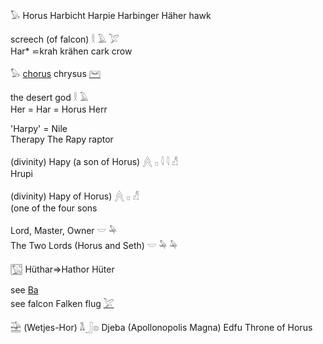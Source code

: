 𓅃 Horus Harbicht Harpie Harbinger Häher hawk  

   screech (of falcon)   𓎛  𓄿  𓅯  
Har* ⋍krah krähen cark crow  

𓅃 [chorus](Musen) chrysus [𓋞](𓋞)  

   the desert god   𓎛  𓄿  
Her = Har = Horus Herr  

  'Harpy' = Nile  
Therapy The Rapy raptor  


   (divinity) Hapy (a son of Horus)   𓐑  𓊪  𓇋  𓇋  𓀭  
Hrupi  


   (divinity) Hapy of Horus)   𓐑  𓊪  𓀭  
(one of the four sons  

   Lord, Master, Owner   𓎟  𓅆  
   The Two Lords (Horus and Seth)   𓎟 𓅆 𓅆  

𓉡 Hüthar=>Hathor Hüter  

see [Ba](Ba)  
see falcon Falken flug [𓅯](𓅯)  

𓈷 (Wetjes-Hor)    𓌥𓃀𓊖 Djeba (Apollonopolis Magna)  Edfu  Throne of Horus  
